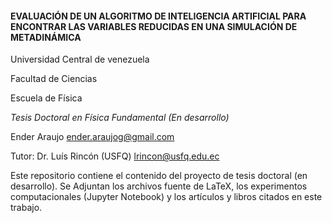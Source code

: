 #### EVALUACIÓN DE UN ALGORITMO DE INTELIGENCIA ARTIFICIAL PARA ENCONTRAR LAS VARIABLES REDUCIDAS EN UNA SIMULACIÓN DE METADINÁMICA
Universidad Central de venezuela

Facultad de Ciencias

Escuela de Física

_Tesis Doctoral en Física Fundamental (En desarrollo)_

Ender Araujo
ender.araujog@gmail.com

Tutor: Dr. Luís Rincón (USFQ) lrincon@usfq.edu.ec

Este repositorio contiene el contenido del proyecto de tesis doctoral (en desarrollo).
Se Adjuntan los archivos fuente de LaTeX, los experimentos computacionales (Jupyter Notebook) y los artículos y libros citados
en este trabajo.
